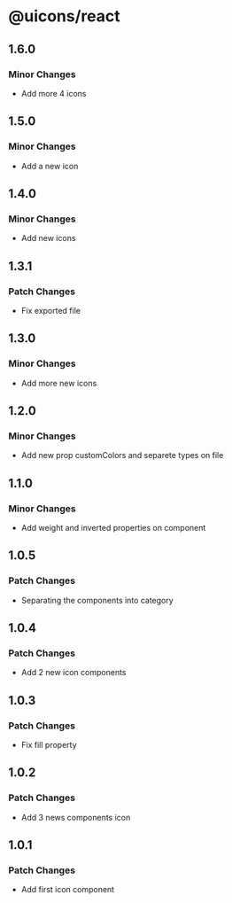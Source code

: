 # @uicons/react

## 1.6.0

### Minor Changes

- Add more 4 icons

## 1.5.0

### Minor Changes

- Add a new icon

## 1.4.0

### Minor Changes

- Add new icons

## 1.3.1

### Patch Changes

- Fix exported file

## 1.3.0

### Minor Changes

- Add more new icons

## 1.2.0

### Minor Changes

- Add new prop customColors and separete types on file

## 1.1.0

### Minor Changes

- Add weight and inverted properties on component

## 1.0.5

### Patch Changes

- Separating the components into category

## 1.0.4

### Patch Changes

- Add 2 new icon components

## 1.0.3

### Patch Changes

- Fix fill property

## 1.0.2

### Patch Changes

- Add 3 news components icon

## 1.0.1

### Patch Changes

- Add first icon component
